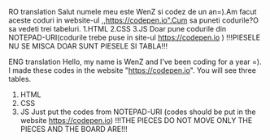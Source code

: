RO translation
Salut numele meu este WenZ si codez de un an=).Am facut aceste coduri in website-ul ,,https://codepen.io".Cum sa puneti codurile?O sa vedeti 
trei tabeluri.
1.HTML
2.CSS
3.JS
Doar pune codurile din NOTEPAD-URI(codurile trebe puse in site-ul https://codepen.io )
!!!PIESELE NU SE MISCA DOAR SUNT PIESELE SI TABLA!!!

ENG translation
Hello, my name is WenZ and I've been coding for a year =). I made these codes in the website "https://codepen.io". You will see
three tables.
1. HTML
2. CSS
3. JS
Just put the codes from NOTEPAD-URI (codes should be put in the website https://codepen.io)
!!!THE PIECES DO NOT MOVE ONLY THE PIECES AND THE BOARD ARE!!!
